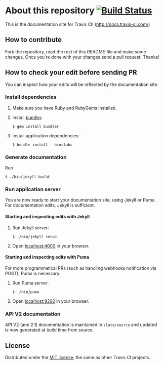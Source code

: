 # About this repository [![Build Status](https://travis-ci.org/travis-ci/docs-travis-ci-com.svg?branch=master)](https://travis-ci.org/travis-ci/docs-travis-ci-com)

This is the documentation site for Travis CI! (<http://docs.travis-ci.com/>)

## How to contribute

Fork the repository, read the rest of this README file and make some changes.
Once you're done with your changes send a pull request. Thanks!

## How to check your edit before sending PR

You can inspect how your edits will be reflected by the documentation site.

### Install dependencies

1. Make sure you have Ruby and RubyGems installed.

2. Install [bundler](http://bundler.io/):

   ```sh-session
   $ gem install bundler
   ```

3. Install application dependencies:

   ```sh-session
   $ bundle install --binstubs
   ```

### Generate documentation

Run

```sh-session
$ ./bin/jekyll build
```

### Run application server

You are now ready to start your documentation site, using Jekyll or Puma.
For documentation edits, Jekyll is sufficient.

#### Starting and inspecting edits with Jekyll

1. Run Jekyll server:

   ```sh-session
   $ ./bin/jekyll serve
   ```

2. Open [localhost:4000](http://localhost:4000/) in your browser.

#### Starting and inspecting edits with Puma

For more programmatical PRs (such as handling webhooks notification
via POST), Puma is necessary.

1. Run Puma server:

   ```sh-session
   $ ./bin/puma
   ```

2. Open [localhost:9292](http://localhost:9292/) in your browser.

### API V2 documentation

API V2 (and 2.1) documentation is maintained in `slate/source` and updated is now generated at build time from source.

## License

Distributed under the [MIT license](https://opensource.org/licenses/MIT); the same as other Travis CI projects.
